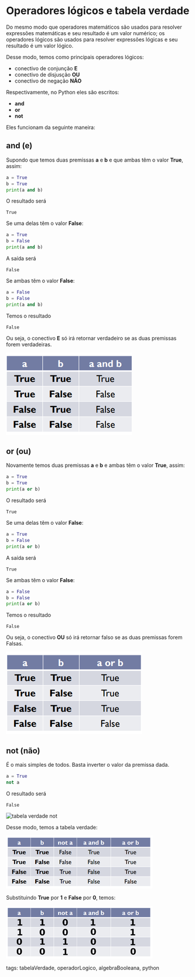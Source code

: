 # Operadores lógicos e tabela verdade

Do mesmo modo que operadores matemáticos são usados para resolver expressões matemáticas e seu resultado é um valor numérico; os operadores lógicos são usados para resolver expressões lógicas e seu resultado é um valor lógico.

Desse modo, temos como principais operadores lógicos:

- conectivo de conjunção **E**
- conectivo de disjusção **OU**
- conectivo de negação **NÃO**

Respectivamente, no Python eles são escritos:

- **and**
- **or**
- **not**

Eles funcionam da seguinte maneira:

## and (e)

Supondo que temos duas premissas **a** e **b** e que ambas têm o valor **True**, assim:

```py
a = True
b = True
print(a and b)
```

O resultado será

```
True
```

Se uma delas têm o valor **False**:

```py
a = True
b = False
print(a and b)
```

A saída será

```
False
```

Se ambas têm o valor **False**:

```py
a = False
b = False
print(a and b)
```

Temos o resultado

```
False
```

Ou seja, o conectivo **E** só irá retornar verdadeiro se as duas premissas forem verdadeiras.

![tabela verdade and](./img/conectivoE.png)

## or (ou)

Novamente temos duas premissas **a** e **b** e ambas têm o valor **True**, assim:

```py
a = True
b = True
print(a or b)
```

O resultado será

```
True
```

Se uma delas têm o valor **False**:

```py
a = True
b = False
print(a or b)
```

A saída será

```
True
```

Se ambas têm o valor **False**:

```py
a = False
b = False
print(a or b)
```

Temos o resultado

```
False
```

Ou seja, o conectivo **OU** só irá retornar falso se as duas premissas forem Falsas.

![tabela verdade or](./img/conectivoOu.png)

## not (não)

É o mais simples de todos. Basta inverter o valor da premissa dada.

```py
a = True
not a
```

O resultado será

```
False
```

![tabela verdade not](.img/conectivoNot.png)

Desse modo, temos a tabela verdade:

![tabela verdade](./img/tabelaVerdade.png)

Substituindo **True** por **1** e **False** por **0**, temos:

![tabela verdade com bits](img/tabelaVerdadeBit.png)

tags: tabelaVerdade, operadorLogico, algebraBooleana, python
